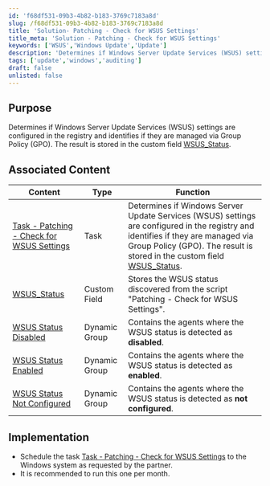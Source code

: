 ```yaml
---
id: 'f68df531-09b3-4b82-b183-3769c7183a8d'
slug: /f68df531-09b3-4b82-b183-3769c7183a8d
title: 'Solution- Patching - Check for WSUS Settings'
title_meta: 'Solution - Patching - Check for WSUS Settings'
keywords: ['WSUS','Windows Update','Update']
description: 'Determines if Windows Server Update Services (WSUS) settings are configured in the registry and identifies if they are managed via Group Policy (GPO). The result is stored in the custom field WSUS_Status'
tags: ['update','windows','auditing']
draft: false
unlisted: false
---
```


## Purpose
Determines if Windows Server Update Services (WSUS) settings are configured in the registry and identifies if they are managed via Group Policy (GPO). The result is stored in the custom field [WSUS_Status](/docs/2ca7feb0-b811-4486-8ff1-fd93d08056c8).

## Associated Content

| **Content**                                   | **Type**         | **Function**                                                                                                                                       |
|----------------------------------------------|------------------|----------------------------------------------------------------------------------------------------------------------------------------------------|
| [Task - Patching - Check for WSUS Settings](/docs/93b6b4ac-5923-47c5-a382-26015f6ac0fc)          | Task             | Determines if Windows Server Update Services (WSUS) settings are configured in the registry and identifies if they are managed via Group Policy (GPO). The result is stored in the custom field [WSUS_Status](/docs/2ca7feb0-b811-4486-8ff1-fd93d08056c8). |
| [WSUS_Status](/docs/2ca7feb0-b811-4486-8ff1-fd93d08056c8)                                   | Custom Field     | Stores the WSUS status discovered from the script "Patching - Check for WSUS Settings".                                                            |
| [WSUS Status Disabled](/docs/2d9af9b7-6208-43d2-82e5-23c3ab547410)                          | Dynamic Group    | Contains the agents where the WSUS status is detected as **disabled**.                                                                             |
| [WSUS Status Enabled](/docs/5ea4a43e-8802-4a56-a760-68dce9483d64)                           | Dynamic Group    | Contains the agents where the WSUS status is detected as **enabled**.                                                                              |
| [WSUS Status Not Configured](/docs/ec043f37-93f6-49c1-82cf-d4535c4332bf)                    | Dynamic Group    | Contains the agents where the WSUS status is detected as **not configured**.                                                                       |


## Implementation
- Schedule the task [Task - Patching - Check for WSUS Settings](/docs/93b6b4ac-5923-47c5-a382-26015f6ac0fc) to the Windows system as requested by the partner.
- It is recommended to run this one per month.